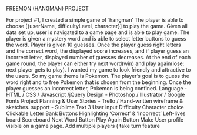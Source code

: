 FREEMON (HANGMAN) PROJECT

<BRIEF>
For project #1, I created a simple game of ‘hangman’
The player is able to choose [{userName, difficultyLevel, character}] to play the game. Given all data set up, user is navigated to a game page and is able to play game. The player is given a mystery word and is able to select letter buttons to guess the word. Player is given 10 guesses. Once the player guess right letters and the correct word, the displayed score increases, and if player guess an incorrect letter, displayed number of guesses decreases. At the end of each game round, the player can either try next word(win) and play again(lose: next player gets to play).

<THEME>
I wanted my game to look friendly and attractive to the users. So my game theme is Pokemon. The player’s goal is to guess the word right and to free Pokemon that is chosen from the beginning. Once the player guesses an incorrect letter, Pokemon is being confined.

<TECHNOLOGIES USED>
Language - HTML / CSS / Javascript /jQuery
Design - Photoshop / Illustrator / Google Fonts
Project Planning & User Stories - Trello / Hand-written wireframe & sketches.
support - Sublime Text 3

<FEATURES>
User input
Difficulty
Character choice
Clickable Letter Bank Buttons
Highlighting ‘Correct’ & ’Incorrect’
Left-lives board
Scoreboard
Next Word Button
Play Again Button

<FUTURE DEVELOPMENT>
Make User profile visible on a game page.
Add multiple players ( take turn feature 